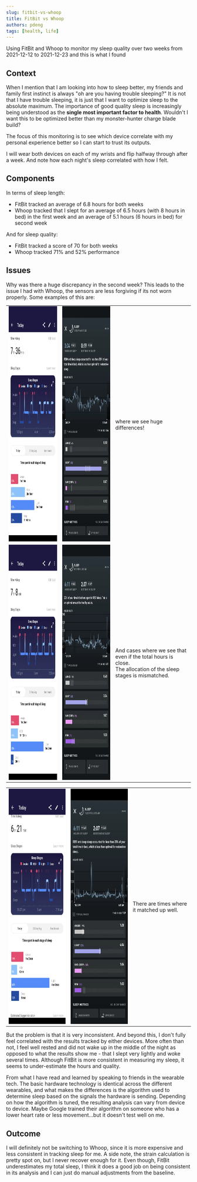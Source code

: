 ```yaml
---
slug: fitbit-vs-whoop
title: FitBit vs Whoop
authors: pdeng
tags: [health, life]
---
```


Using FitBit and Whoop to monitor my sleep quality over two weeks from 2021-12-12 to 2021-12-23 and this is what I found

<!--truncate-->

## Context

When I mention that I am looking into how to sleep better, my friends and family first instinct is always "oh are you having trouble sleeping?"
It is not that I have trouble sleeping, it is just that I want to optimize sleep to the absolute maximum.
The importance of good quality sleep is increasingly being understood as the **single most important factor to health**.
Wouldn't I want this to be optimized better than my monster-hunter charge blade build?

The focus of this monitoring is to see which device correlate with my personal experience better so I can start to trust its outputs.

I will wear both devices on each of my wrists and flip halfway through after a week. And note how each night's sleep correlated with how I felt.

## Components

In terms of sleep length:

* FitBit tracked an average of 6.8 hours for both weeks
* Whoop tracked that I slept for an average of 6.5 hours (with 8 hours in bed) in the first week and an average of 5.1 hours (6 hours in bed) for second week

And for sleep quality:

* FitBit tracked a score of 70 for both weeks
* Whoop tracked 71% and 52% performance

## Issues

Why was there a huge discrepancy in the second week?
This leads to the issue I had with Whoop, the sensors are less forgiving if its not worn properly. Some examples of this are:

<table>
 <tr>
  <td> <img src="fitbit_20221223-095343.webp"  alt="1" width = 360px height = 640px ></td>
  <td><img src="whoop_20221223-095331.webp" alt="2" width = 360px height = 640px></td>
  <td><p>where we see huge differences!</p></td>
 </tr>
 <tr>
 <td> <img src="fitbit_20221220-174041.webp"  alt="1" width = 360px height = 640px ></td>
  <td><img src="whoop_20221220-174026.webp" alt="2" width = 360px height = 640px></td>
  <td><p>And cases where we see that even if the total hours is close.
   <br> The allocation of the sleep stages is mismatched.
  </p></td>
 </tr>
</table>

<table>
   <tr>
     <td> <img src="fitbit_20221214-061811.webp"  alt="1" width = 360px height = 640px ></td>
     <td><img src="whoop_20221214-062857.webp" alt="2" width = 360px height = 640px></td>
  <td><p>There are times where it matched up well.</p></td>
 </tr>
</table>

But the problem is that it is very inconsistent.
And beyond this, I don't fully feel correlated with the results tracked by either devices.
More often than not, I feel well rested and did not wake up in the middle of the night as opposed to what the results show me - that I slept very lightly and woke several times.
Although FitBit is more consistent in measuring my sleep, it seems to under-estimate the hours and quality.

From what I have read and learned by speaking to friends in the wearable tech.
The basic hardware technology is identical across the different wearables, and what makes the differences is the algorithm used to determine sleep based on the signals the hardware is sending.
Depending on how the algorithm is tuned, the resulting analysis can vary from device to device.
Maybe Google trained their algorithm on someone who has a lower heart rate or less movement...but it doesn't test well on me.

## Outcome

I will definitely not be switching to Whoop, since it is more expensive and less consistent in tracking sleep for me.
A side note, the strain calculation is pretty spot on, but I never recover enough for it.
Even though, FitBit underestimates my total sleep, I think it does a good job on being consistent in its analysis and I can just do manual adjustments from the baseline.
